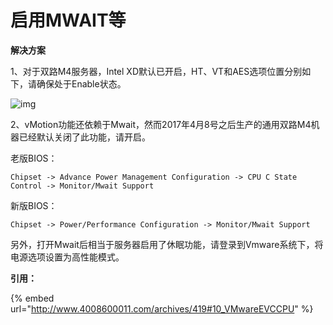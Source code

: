 # 启用MWAIT等

**解决方案**

1、对于双路M4服务器，Intel XD默认已开启，HT、VT和AES选项位置分别如下，请确保处于Enable状态。

![img](https://pic.chjina.com/2022/11/10/VMWT-29.png)

2、vMotion功能还依赖于Mwait，然而2017年4月8号之后生产的通用双路M4机器已经默认关闭了此功能，请开启。

老版BIOS：

`Chipset -> Advance Power Management Configuration -> CPU C State Control -> Monitor/Mwait Support`

新版BIOS：

`Chipset -> Power/Performance Configuration -> Monitor/Mwait Support`

另外，打开Mwait后相当于服务器启用了休眠功能，请登录到Vmware系统下，将电源选项设置为高性能模式。

**引用：**

{% embed url="http://www.4008600011.com/archives/419#10_VMwareEVCCPU" %}
